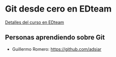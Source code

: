 # Git desde cero en EDteam

[Detalles del curso en EDteam](https://ed.team/git)

## Personas aprendiendo sobre Git

- Guillermo Romero: https://github.com/adsiar
